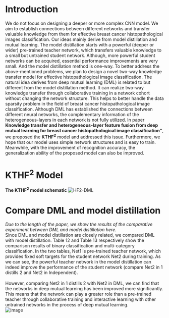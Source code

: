 # Introduction
We do not focus on designing a deeper or more complex CNN model. We aim to establish connections between different networks and transfer valuable knowledge from them for effective breast cancer histopathological images classification. Our ideas mainly derive from model distillation and mutual learning. The model distillation starts with a powerful (deeper or wider) pre-trained teacher network, which transfers valuable knowledge to a small but untrained student network. Although, more powerful student networks can be acquired, essential performance improvements are very small. And the model distillation method is one-way. To better address the above-mentioned problems, we plan to design a novel two-way knowledge transfer model for effective histopathological image classification. The natural idea derives from deep mutual learning (DML) is related to but different from the model distillation method. It can realize two-way knowledge transfer through collaborative training in a network cohort without changing the network structure. This helps to better handle the data sparsity problem in the field of breast cancer histopathological image classification. Although DML has established the connections between different neural networks, the complementary information of the heterogeneous-layers in each network is not fully utilized. In paper **Knowledge transfer and heterogeneous-layer feature fusion from deep mutual learning for breast cancer histopathological image classification"**, we proposed the **KTHF<sup>2</sup>** model and addressed this issue. Furthermore, we hope that our model uses simple network structures and is easy to train. Meanwhile, with the improvement of recognition accuracy, the generalization ability of the proposed model can also be improved. 
# KTHF<sup>2</sup> Model
**The KTHF<sup>2</sup> model schematic**
![HF2-DML](https://i.loli.net/2020/11/18/3yaT9nkPH2B8ZQq.png)
# Compare DML and model distillation
*Due to the length of the paper, we show the results of the comparative experiment between DML and model distillation here.*
 <br>Since DML and model distillation are closely related, we compared DML with model distillation. Table 12 and Table 13 respectively show the comparison results of binary classification and multi-category classification. In the two tables, Net1 is pre-trained teacher network, which provides fixed soft targets for the student network Net2 during training. As we can see, the powerful teacher network in the model distillation can indeed improve the performance of the student network (compare Net2 in 1 distills 2 and Net2 in Independent).</br>
 <br>However, comparing Net2 in 1 distills 2 with Net2 in DML, we can find that the networks in deep mutual learning has been improved more significantly. This means that the network can play a greater role than a pre-trained teacher through collaborative training and interactive learning with other untrained networks in the process of deep mutual learning.</br>
![image](https://i.loli.net/2020/11/18/vJAnGfeTUkBrzum.png)
